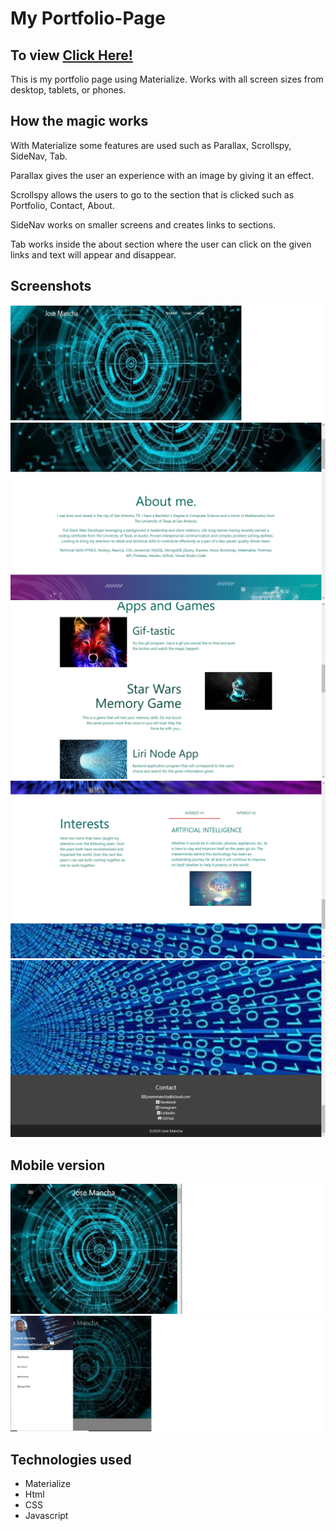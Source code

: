 # My Portfolio-Page
## To view [Click Here!](https://josemm83.github.io/Portfolio-Page/)
This is my portfolio page using Materialize. 
Works with all screen sizes from desktop, tablets, or phones.

## How the magic works
With Materialize some features are used such as Parallax, Scrollspy, SideNav, Tab.

Parallax gives the user an experience with an image by giving it an effect.

Scrollspy allows the users to go to the section that is clicked such as Portfolio, Contact, About. 

SideNav works on smaller screens and creates links to sections.

Tab works inside the about section where the user can click on the given links and text will appear and disappear.

## Screenshots
![Loading page](https://github.com/josemm83/Portfolio-Page/blob/master/profile.jpg)
![About me](https://github.com/josemm83/Portfolio-Page/blob/master/profile5.jpg)
![Profile](https://github.com/josemm83/Portfolio-Page/blob/master/profile2.jpg)
![Interests](https://github.com/josemm83/Portfolio-Page/blob/master/profile3.jpg)
![Contact](https://github.com/josemm83/Portfolio-Page/blob/master/profile4.jpg)

## Mobile version
![Load Page](https://github.com/josemm83/Portfolio-Page/blob/master/mobile.jpg)
![Selection](https://github.com/josemm83/Portfolio-Page/blob/master/mobile2.jpg)

## Technologies used
- Materialize
- Html
- CSS
- Javascript
